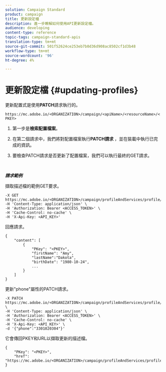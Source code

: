 ```yaml
---
solution: Campaign Standard
product: campaign
title: 更新設定檔
description: 進一步瞭解如何使用API更新設定檔。
audience: developing
content-type: reference
topic-tags: campaign-standard-apis
translation-type: tm+mt
source-git-commit: 501f52624ce253eb7b0d36d908ac8502cf1d3b48
workflow-type: tm+mt
source-wordcount: '96'
ht-degree: 4%

---
```



# 更新設定檔 {#updating-profiles}

更新配置式是使用&#x200B;**PATCH**&#x200B;請求執行的。

`https://mc.adobe.io/<ORGANIZATION>/campaign/<apiName>/<resourceName>/<PKEY>`

1. 第一步是&#x200B;**檢索配置檔案**。

1. 在第二個請求中，我們將對配置檔案執行&#x200B;**PATCH請求** ，並在裝載中執行已完成的資訊。

1. 要檢查PATCH請求是否更新了配置檔案，我們可以執行最終的GET請求。

<br/>

***請求範例***

擷取描述檔的範例GET要求。

```
-X GET https://mc.adobe.io/<ORGANIZATION>/campaign/profileAndServices/profile/<PKEY>\
-H 'Content-Type: application/json' \
-H 'Authorization: Bearer <ACCESS_TOKEN>' \
-H 'Cache-Control: no-cache' \
-H 'X-Api-Key: <API_KEY>'
```

回應請求。

```
{
    "content": [
        {
            "PKey": "<PKEY>",
            "firstName": "Amy",
            "lastName":"Dakota",
            "birthDate": "1980-10-24",
            ...
        }
    ]
}
```

更新&quot;phone&quot;屬性的PATCH請求。

```
-X PATCH https://mc.adobe.io/<ORGANIZATION>/campaign/profileAndServices/profile/<PKEY> \
-H 'Content-Type: application/json' \
-H 'Authorization: Bearer <ACCESS_TOKEN>' \
-H 'Cache-Control: no-cache' \
-H 'X-Api-Key: <API_KEY>' \
-d '{"phone":"3301020304"}'
```

它會傳回PKEY和URL以擷取更新的描述檔。

```
{
    "PKey": "<PKEY>",
    "href": "https://mc.adobe.io/<ORGANIZATION>/campaign/profileAndServices/profile/@2v1dr3ZKJveMDhAdh0MPnh9hNQQ93qb7AW6BNVVKknjwXvTZRBAgUqz1SNcB4ZndgjqOofx3BwBZYBftlmObISoM3rs"
}
```
